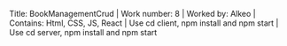 Title: BookManagementCrud | Work number: 8 | Worked by: Alkeo | Contains: Html, CSS, JS, React | Use cd client, npm install and npm start | Use cd server, npm install and npm start